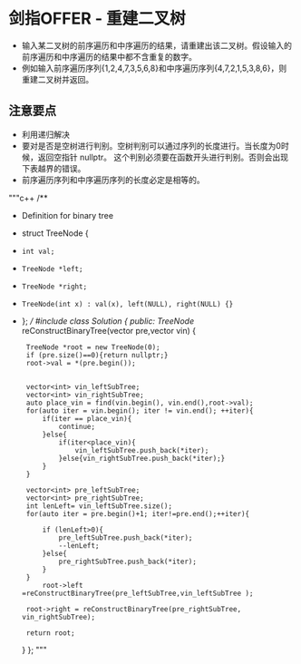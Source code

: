 # 剑指OFFER - 重建二叉树

- 输入某二叉树的前序遍历和中序遍历的结果，请重建出该二叉树。假设输入的前序遍历和中序遍历的结果中都不含重复的数字。
- 例如输入前序遍历序列{1,2,4,7,3,5,6,8}和中序遍历序列{4,7,2,1,5,3,8,6}，则重建二叉树并返回。

## 注意要点
- 利用递归解决
- 要对是否是空树进行判别。空树判别可以通过序列的长度进行。当长度为0时候，返回空指针 nullptr。
这个判别必须要在函数开头进行判别。否则会出现下表越界的错误。
- 前序遍历序列和中序遍历序列的长度必定是相等的。


"""c++
/**
 * Definition for binary tree
 * struct TreeNode {
 *     int val;
 *     TreeNode *left;
 *     TreeNode *right;
 *     TreeNode(int x) : val(x), left(NULL), right(NULL) {}
 * };
 */
#include<algorithm>
class Solution {
public:
    TreeNode* reConstructBinaryTree(vector<int> pre,vector<int> vin) {
                  
        TreeNode *root = new TreeNode(0);
        if (pre.size()==0){return nullptr;}
        root->val = *(pre.begin());
        
        
        vector<int> vin_leftSubTree;
        vector<int> vin_rightSubTree;
        auto place_vin = find(vin.begin(), vin.end(),root->val);
        for(auto iter = vin.begin(); iter != vin.end(); ++iter){
            if(iter == place_vin){
                continue;
            }else{
                if(iter<place_vin){
                    vin_leftSubTree.push_back(*iter);
                }else{vin_rightSubTree.push_back(*iter);}
            }
        }
        
        vector<int> pre_leftSubTree;
        vector<int> pre_rightSubTree;
        int lenLeft= vin_leftSubTree.size();
        for(auto iter = pre.begin()+1; iter!=pre.end();++iter){
            
            if (lenLeft>0){
                pre_leftSubTree.push_back(*iter);
                --lenLeft;
            }else{
                pre_rightSubTree.push_back(*iter);
            }
        }
            root->left =reConstructBinaryTree(pre_leftSubTree,vin_leftSubTree );
        
        root->right = reConstructBinaryTree(pre_rightSubTree, vin_rightSubTree);
        
        return root;
    }
};
"""
